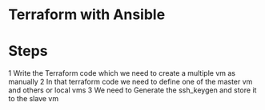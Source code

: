 # Terraform with Ansible

# Steps
1 Write the Terraform code which we need to create a multiple vm as manually
2 In that terraform code we need to define one of the master vm and others or local vms
3 We need to Generate the ssh_keygen and store it to the slave vm
